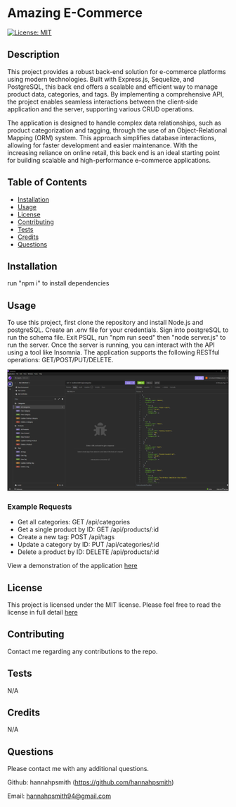 # Amazing E-Commerce
[![License: MIT](https://img.shields.io/badge/License-MIT-yellow.svg)](https://opensource.org/licenses/MIT)

## Description
This project provides a robust back-end solution for e-commerce platforms using modern technologies. Built with Express.js, Sequelize, and PostgreSQL, this back end offers a scalable and efficient way to manage product data, categories, and tags. By implementing a comprehensive API, the project enables seamless interactions between the client-side application and the server, supporting various CRUD operations.

The application is designed to handle complex data relationships, such as product categorization and tagging, through the use of an Object-Relational Mapping (ORM) system. This approach simplifies database interactions, allowing for faster development and easier maintenance. With the increasing reliance on online retail, this back end is an ideal starting point for building scalable and high-performance e-commerce applications.

## Table of Contents
* [Installation](#installation)
* [Usage](#usage)
* [License](#license)
* [Contributing](#contributing)
* [Tests](#tests)
* [Credits](#credits)
* [Questions](#questions)

## Installation
run "npm i" to install dependencies

## Usage
To use this project, first clone the repository and install Node.js and postgreSQL. Create an .env file for your credentials. Sign into postgreSQL to run the schema file. Exit PSQL, run "npm run seed" then "node server.js" to run the server. Once the server is running, you can interact with the API using a tool like Insomnia. The application supports the following RESTful operations: GET/POST/PUT/DELETE.

![this is a screenshot of the application open in insomnia, showing GET all categories](./Assets/images/Application-snip.png)

### Example Requests
* Get all categories: GET /api/categories
* Get a single product by ID: GET /api/products/:id
* Create a new tag: POST /api/tags
* Update a category by ID: PUT /api/categories/:id
* Delete a product by ID: DELETE /api/products/:id

View a demonstration of the application [here](https://drive.google.com/file/d/1OHnpeof0Q-9n3U1hzKzhrveqmrPf5ry-/view?usp=sharing)


## License
This project is licensed under the MIT license. Please feel free to read the license in full detail [here](https://opensource.org/license/mit)

## Contributing
Contact me regarding any contributions to the repo.

## Tests
N/A

## Credits
N/A

## Questions
Please contact me with any additional questions.

Github: hannahpsmith (https://github.com/hannahpsmith)

Email: hannahpsmith94@gmail.com
